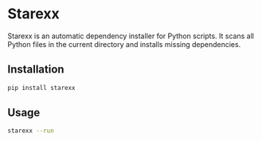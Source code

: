 # Starexx

Starexx is an automatic dependency installer for Python scripts. It scans all Python files in the current directory and installs missing dependencies.

## Installation
```sh
pip install starexx
```

## Usage
```sh
starexx --run
```
